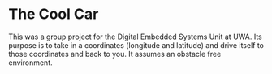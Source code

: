 # The Cool Car
This was a group project for the Digital Embedded Systems Unit at UWA. Its purpose is to take in a coordinates (longitude and latitude) and drive itself to those coordinates and back to you. It assumes an obstacle free environment.